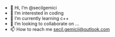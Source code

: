 - 👋 Hi, I’m @secilgemici
- 👀 I’m interested in coding
- 🌱 I’m currently learning c++
- 💞️ I’m looking to collaborate on ...
- 📫 How to reach me secil.gemicii@outlook.com

<!---
secilgemici/secilgemici is a ✨ special ✨ repository because its `README.md` (this file) appears on your GitHub profile.
You can click the Preview link to take a look at your changes.
--->
